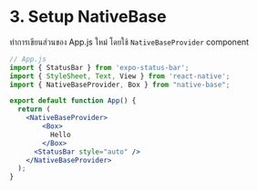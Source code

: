 
# 3. Setup NativeBase

ทำการเขียนส่วนของ App.js ใหม่ โดยใช้ `NativeBaseProvider` component 

```jsx
// App.js
import { StatusBar } from 'expo-status-bar';
import { StyleSheet, Text, View } from 'react-native';
import { NativeBaseProvider, Box } from "native-base";

export default function App() {
  return (
    <NativeBaseProvider>
        <Box>
          Hello
        </Box>
      <StatusBar style="auto" />
    </NativeBaseProvider>
  );
}
```


